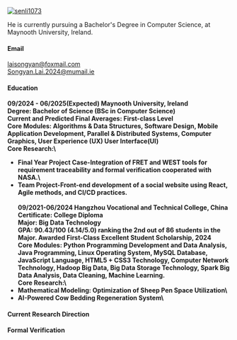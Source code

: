 [![senli1073](https://img.shields.io/badge/SongyanLai-github-blue?logo=github)](https://github.com/SongyanLai)

He is currently pursuing a Bachelor's Degree in Computer Science, at Maynooth University, Ireland.

#### Email

laisongyan@foxmail.com\
Songyan.Lai.2024@mumail.ie

#### Education

<strong>09/2024 - 06/2025(Expected) Maynooth University, Ireland<strong> \
<strong>Degree:<strong> Bachelor of Science (BSc in Computer Science)\
<strong>Current and Predicted Final Averages:<strong> First-class Level\
<strong>Core Modules: <strong>Algorithms & Data Structures, Software Design, Mobile Application Development, Parallel & Distributed Systems, Computer Graphics, User Experience (UX) User Interface(UI)\
<strong>Core Research:<strong>\

- Final Year Project Case-Integration of FRET and WEST tools for requirement traceability and formal verification cooperated with NASA.\
- Team Project-Front-end development of a social website using React, Agile methods, and CI/CD practices.\
  \
  <strong>09/2021-06/2024 Hangzhou Vocational and Technical College, China<strong>\
  <strong>Certificate:<strong> College Diploma\
  <strong>Major:<strong> Big Data Technology\
  <strong>GPA:<strong> 90.43/100 (4.14/5.0) ranking the 2nd out of 86 students in the Major. Awarded First-Class Excellent Student Scholarship, 2024\
  <strong>Core Modules: <strong>Python Programming Development and Data Analysis, Java Programming, Linux Operating System, MySQL Database, JavaScript Language, HTML5 + CSS3 Technology, Computer Network Technology, Hadoop Big Data, Big Data Storage Technology, Spark Big Data Analysis, Data Cleaning, Machine Learning.\
  <strong>Core Research:<strong>\
- Mathematical Modeling: Optimization of Sheep Pen Space Utilization\
- AI-Powered Cow Bedding Regeneration System\

#### Current Research Direction

Formal Verification
